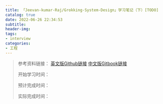 ```yaml
---
title: 「Jeevan-kumar-Raj/Grokking-System-Design」学习笔记（下）[TODO]
catalog: true
date: 2022-06-26 22:34:53
subtitle:
header-img:
tags:
- interview
categories:
- 工程
---
```


> 参考资料链接：
> [英文版Github链接](https://github.com/Jeevan-kumar-Raj/Grokking-System-Design) 
> [中文版Gitbook链接](https://vagrant.gitbook.io/grokking-system-design/)
> 
> 开始学习时间：
> 
> 预计完成时间：
> 
> 实际完成时间：